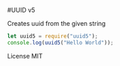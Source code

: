 #UUID v5

Creates uuid from the given string

```js
let uuid5 = require("uuid5");
console.log(uuid5("Hello World"));
```

License MIT

